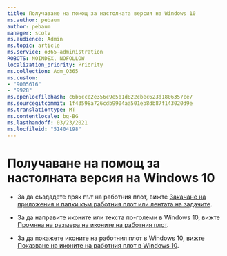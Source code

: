 ```yaml
---
title: Получаване на помощ за настолната версия на Windows 10
ms.author: pebaum
author: pebaum
manager: scotv
ms.audience: Admin
ms.topic: article
ms.service: o365-administration
ROBOTS: NOINDEX, NOFOLLOW
localization_priority: Priority
ms.collection: Adm_O365
ms.custom:
- "9005616"
- "9928"
ms.openlocfilehash: c6b6cce2e356c9e5b1d822cbec623d1806357ce7
ms.sourcegitcommit: 1f43598a726cdb9904aa501eb8db87f143020d9e
ms.translationtype: MT
ms.contentlocale: bg-BG
ms.lasthandoff: 03/23/2021
ms.locfileid: "51404198"
---
```

# <a name="get-help-with-windows-10-desktop"></a>Получаване на помощ за настолната версия на Windows 10

- За да създадете пряк път на работния плот, вижте [Закачане на приложения и папки към работния плот или лентата на задачите](https://support.microsoft.com/windows/pin-apps-and-folders-to-the-desktop-or-taskbar-f3c749fb-e298-4cf1-adda-7fd635df6bb0).

- За да направите иконите или текста по-големи в Windows 10, вижте [Промяна на размера на иконите на работния плот](https://support.microsoft.com/windows/change-the-size-of-your-desktop-icons-85a9d341-2a4f-3d96-c796-ae116a187211).

- За да покажете иконите на работния плот в Windows 10, вижте [Показване на иконите на работния плот в Windows 10](https://support.microsoft.com/windows/show-desktop-icons-in-windows-10-c13270f0-3812-c71d-f27e-29aa32588b20).